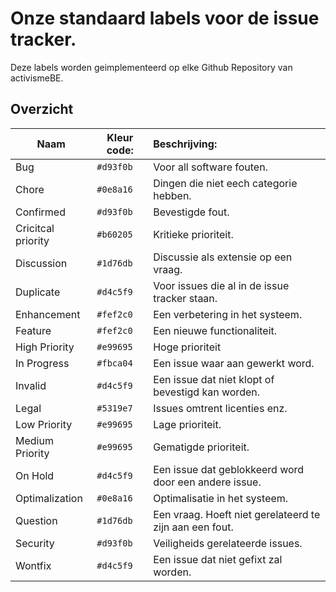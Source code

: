 # Onze standaard labels voor de issue tracker. 

Deze labels worden geimplementeerd op elke Github Repository van activismeBE. 

## Overzicht

| Naam                  | Kleur code:   | Beschrijving:                                             |
| -------------------- | ------------ | :------------------------------------------------------- |
| Bug	|   `#d93f0b`   | Voor all software fouten. |
| Chore		            |	`#0e8a16`   | Dingen die niet eech categorie hebben.                    |
| Confirmed             |	`#d93f0b`   | Bevestigde fout.                                          |
| Cricitcal priority    | 	`#b60205`   | Kritieke prioriteit.                                      |
| Discussion	        |	`#1d76db`   | Discussie als extensie op een vraag.                      |
| Duplicate     	    |	`#d4c5f9`   | Voor issues die al in de issue tracker staan.             |
| Enhancement           |	`#fef2c0`   | Een verbetering in het systeem.                           |
| Feature	            |	`#fef2c0`   | Een nieuwe functionaliteit.                               |
| High Priority         |	`#e99695`   | Hoge prioriteit                                           |
| In Progress           |	`#fbca04`   | Een issue waar aan gewerkt word.                          |
| Invalid	            |	`#d4c5f9`   | Een issue dat niet klopt of bevestigd kan worden.         |
| Legal	                |	`#5319e7`   | Issues omtrent licenties enz.                             |
| Low Priority	        |	`#e99695`   | Lage prioriteit.                                          |
| Medium Priority       |	`#e99695`   | Gematigde prioriteit.                                     |
| On Hold		        |	`#d4c5f9`   | Een issue dat geblokkeerd word door een andere issue.     |
| Optimalization	    |	`#0e8a16`   | Optimalisatie in het systeem.                             |
| Question	            | 	`#1d76db`   | Een vraag. Hoeft niet gerelateerd te zijn aan een fout.   |
| Security	            |	`#d93f0b`   | Veiligheids gerelateerde issues.                          |
| Wontfix		        |	`#d4c5f9`   | Een issue dat niet gefixt zal worden.                     |
